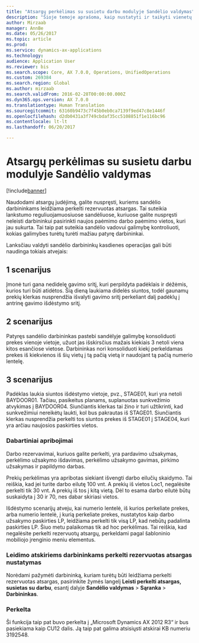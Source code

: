 ```yaml
---
title: "Atsargų perkėlimas su susietu darbu modulyje Sandėlio valdymas"
description: "Šioje temoje aprašoma, kaip nustatyti ir taikyti vienetų paėmimo patvirtinimą iš mobiliojo įrenginio."
author: Mirzaab
manager: AnnBe
ms.date: 05/26/2017
ms.topic: article
ms.prod: 
ms.service: dynamics-ax-applications
ms.technology: 
audience: Application User
ms.reviewer: bis
ms.search.scope: Core, AX 7.0.0, Operations, UnifiedOperations
ms.custom: 269384
ms.search.region: Global
ms.author: mirzaab
ms.search.validFrom: 2016-02-28T00:00:00.000Z
ms.dyn365.ops.version: AX 7.0.0
ms.translationtype: Human Translation
ms.sourcegitcommit: 63160b9473c7f45b0eb0ca7139f9ed47c8e1446f
ms.openlocfilehash: d2db0431a3f749cbdaf35cc5108851f1e116bc96
ms.contentlocale: lt-lt
ms.lasthandoff: 06/20/2017

---
```


# <a name="movement-of-inventory-with-associated-work-in-warehouse-management"></a>Atsargų perkėlimas su susietu darbu modulyje Sandėlio valdymas

[!include[banner](../includes/banner.md)]

Naudodami atsargų judėjimą, galite nuspręsti, kuriems sandėlio darbininkams leidžiama perkelti rezervuotas atsargas. Tai suteikia lankstumo reguliuojamuosiuose sandėliuose, kuriuose galite nuspręsti neleisti darbininkui pasirinkti naujos paėmimo darbo paėmimo vietos, kuri jau sukurta. Tai taip pat suteikia sandėlio vadovui galimybę kontroliuoti, kokias galimybes turėtų turėti mažiau patyrę darbininkai.

Lanksčiau valdyti sandėlio darbininkų kasdienes operacijas gali būti naudinga tokiais atvejais:

## <a name="scenario-1"></a>1 scenarijus
Įmonė turi gana nedidelę gavimo sritį, kuri perpildyta padėklais ir dėžėmis, kurios turi būti atidėtos. Šią dieną laukiama didelės siuntos, todėl gaunamų prekių klerkas nusprendžia išvalyti gavimo sritį perkeliant dalį padėklų į antrinę gavimo išdėstymo sritį.

## <a name="scenario-2"></a>2 scenarijus
Patyręs sandėlio darbininkas pastebi sandėlyje galimybę konsoliduoti prekes vienoje vietoje, užuot jas išskirsčius mažais kiekiais 3 netoli viena kitos esančiose vietose. Darbininkas nori konsoliduoti kiekį perkeldamas prekes iš kiekvienos iš šių vietų į tą pačią vietą ir naudojant tą pačią numerio lentelę.

## <a name="scenario-3"></a>3 scenarijus
Padėklas laukia siuntos išdėstymo vietoje, pvz., STAGE01, kuri yra netoli BAYDOOR01. Tačiau, pasikeitus planams, suplanuotas sunkvežimio atvykimas į BAYDOOR04. Siunčiantis klerkas tai žino ir turi užtikrinti, kad sunkvežimiui nereikėtų laukti, kol bus pakrautas iš STAGE01. Siunčiantis klerkas nusprendžia perkelti tos siuntos prekes iš STAGE01 į STAGE04, kuri yra arčiau naujosios paskirties vietos.

### <a name="current-limitations"></a>Dabartiniai apribojimai

Darbo rezervavimai, kuriuos galite perkelti, yra pardavimo užsakymas, perkėlimo užsakymo išdavimas, perkėlimo užsakymo gavimas, pirkimo užsakymas ir papildymo darbas.

Prekių perkėlimas yra apribotas siekiant išvengti darbo eilučių skaidymo. Tai reiškia, kad jei turite darbo eilutę 100 vnt. A prekių iš vietos Loc1, negalėsite perkelti tik 30 vnt. A prekių iš tos į kitą vietą. Dėl to esama darbo eilutė būtų suskaidyta į 30 ir 70, nes dabar skiriasi vietos.

Išdėstymo scenarijų atveju, kai numerio lentelė, iš kurios perkeliate prekes, arba numerio lentelė, į kurią perkeliate prekes, nustatytos kaip darbo užsakymo paskirties LP, leidžiama perkelti tik visą LP, kad nebūtų padalinta paskirties LP.
Šiuo metu palaikomas tik ad hoc perkėlimas. Tai reiškia, kad negalėsite perkelti rezervuotų atsargų, perkeldami pagal šabloninio mobiliojo įrenginio meniu elementus.

### <a name="set-up-the-permission-to-move-reserved-inventory-for-individual-workers"></a>Leidimo atskiriems darbininkams perkelti rezervuotas atsargas nustatymas

Norėdami pažymėti darbininką, kuriam turėtų būti leidžiama perkelti rezervuotas atsargas, pasirinkite žymės langelį **Leisti perkelti atsargas, susietas su darbu**, esantį dalyje **Sandėlio valdymas** > **Sąranka** > **Darbininkas**.  

### <a name="backported"></a>Perkelta

Ši funkcija taip pat buvo perkelta į „Microsoft Dynamics AX 2012 R3“ ir bus pasiekiama kaip CU12 dalis.
Ją taip pat galima atsisiųsti atskirai KB numeriu 3192548. 



